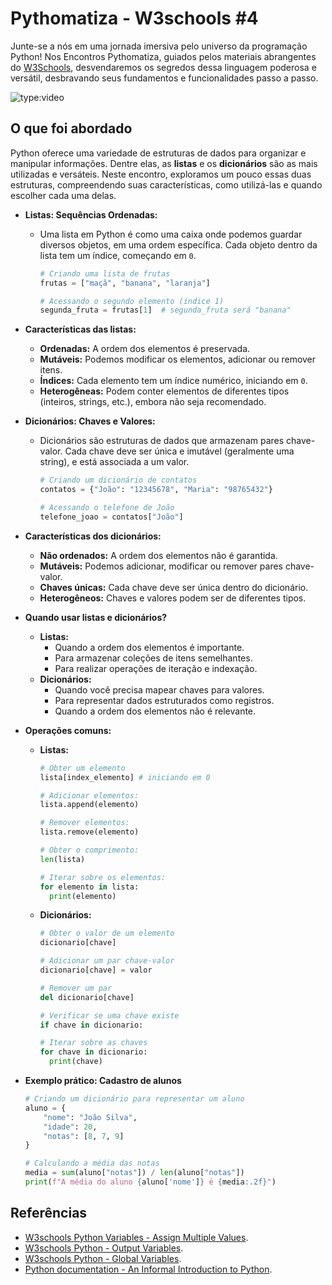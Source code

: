 # Pythomatiza - W3schools #4

Junte-se a nós em uma jornada imersiva pelo universo da programação Python! Nos Encontros Pythomatiza, guiados pelos materiais abrangentes do [W3Schools](https://www.w3schools.com/python/default.asp), desvendaremos os segredos dessa linguagem poderosa e versátil, desbravando seus fundamentos e funcionalidades passo a passo.

<!-- more -->

![type:video](https://www.youtube.com/embed/Ln_muRe3_YE)

## O que foi abordado

Python oferece uma variedade de estruturas de dados para organizar e manipular informações. Dentre elas, as **listas** e os **dicionários** são as mais utilizadas e versáteis. Neste encontro, exploramos um pouco essas duas estruturas, compreendendo suas características, como utilizá-las e quando escolher cada uma delas.

* **Listas: Sequências Ordenadas:**

    - Uma lista em Python é como uma caixa onde podemos guardar diversos objetos, em uma ordem específica. Cada objeto dentro da lista tem um índice, começando em `0`.

        ```python
        # Criando uma lista de frutas
        frutas = ["maçã", "banana", "laranja"]

        # Acessando o segundo elemento (índice 1)
        segunda_fruta = frutas[1]  # segunda_fruta será "banana"
        ```

* **Características das listas:**

    * **Ordenadas:** A ordem dos elementos é preservada.
    * **Mutáveis:** Podemos modificar os elementos, adicionar ou remover itens.
    * **Índices:** Cada elemento tem um índice numérico, iniciando em `0`.
    * **Heterogêneas:** Podem conter elementos de diferentes tipos (inteiros, strings, etc.), embora não seja recomendado.

* **Dicionários: Chaves e Valores:**

    - Dicionários são estruturas de dados que armazenam pares chave-valor. Cada chave deve ser única e imutável (geralmente uma string), e está associada a um valor.

        ```python
        # Criando um dicionário de contatos
        contatos = {"João": "12345678", "Maria": "98765432"}

        # Acessando o telefone de João
        telefone_joao = contatos["João"]
        ```

* **Características dos dicionários:**

    * **Não ordenados:** A ordem dos elementos não é garantida.
    * **Mutáveis:** Podemos adicionar, modificar ou remover pares chave-valor.
    * **Chaves únicas:** Cada chave deve ser única dentro do dicionário.
    * **Heterogêneos:** Chaves e valores podem ser de diferentes tipos.

* **Quando usar listas e dicionários?**

    * **Listas:**
        * Quando a ordem dos elementos é importante.
        * Para armazenar coleções de itens semelhantes.
        * Para realizar operações de iteração e indexação.
    * **Dicionários:**
        * Quando você precisa mapear chaves para valores.
        * Para representar dados estruturados como registros.
        * Quando a ordem dos elementos não é relevante.

* **Operações comuns:**

    * **Listas:**

        ```python
        # Obter um elemento
        lista[index_elemento] # iniciando em 0

        # Adicionar elementos:
        lista.append(elemento)

        # Remover elementos:
        lista.remove(elemento)

        # Obter o comprimento:
        len(lista)

        # Iterar sobre os elementos:
        for elemento in lista:
          print(elemento)
        ```

    * **Dicionários:**

        ```python
        # Obter o valor de um elemento
        dicionario[chave]

        # Adicionar um par chave-valor
        dicionario[chave] = valor

        # Remover um par
        del dicionario[chave]

        # Verificar se uma chave existe
        if chave in dicionario:

        # Iterar sobre as chaves
        for chave in dicionario:
          print(chave)
        ```


* **Exemplo prático: Cadastro de alunos**

    ```python
    # Criando um dicionário para representar um aluno
    aluno = {
        "nome": "João Silva",
        "idade": 20,
        "notas": [8, 7, 9]
    }

    # Calculando a média das notas
    media = sum(aluno["notas"]) / len(aluno["notas"])
    print(f"A média do aluno {aluno['nome']} é {media:.2f}")
    ```

## Referências

- [W3schools Python Variables - Assign Multiple Values](https://www.w3schools.com/python/python_variables_multiple.asp).
- [W3schools Python - Output Variables](https://www.w3schools.com/python/python_variables_output.asp).
- [W3schools Python - Global Variables](https://www.w3schools.com/python/python_variables_global.asp).
- [Python documentation - An Informal Introduction to Python](https://docs.python.org/3/tutorial/introduction.html).

